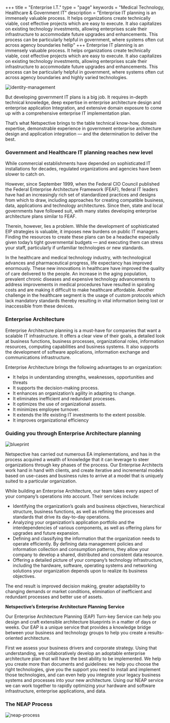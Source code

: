 +++
title = "Enterprise I.T."
type = "page"
keywords = "Medical Technology, Healthcare & Government IT"
description = "Enterprise IT planning is an immensely valuable process. It helps organizations create technically viable, cost effective projects which are easy to execute. It also capitalizes on existing technology investments, allowing enterprises scale their infrastructure to accommodate future upgrades and enhancements. This process can be particularly helpful in government, where systems often cut across agency boundaries hellip"
+++
Enterprise IT planning is an immensely valuable process. It helps organizations create technically viable, cost effective projects which are easy to execute. It also capitalizes on existing technology investments, allowing enterprises scale their infrastructure to accommodate future upgrades and enhancements. This process can be particularly helpful in government, where systems often cut across agency boundaries and highly varied technologies.

![identity-management](/img/technology-services/img-federal.jpg#right)

But developing government IT plans is a big job. It requires in-depth technical knowledge, deep expertise in enterprise architecture design and enterprise application Integration, and extensive domain exposure to come up with a comprehensive enterprise IT implementation plan.

That’s what Netspective brings to the table technical know-how, domain expertise, demonstrable experience in government enterprise architecture design and application integration — and the determination to deliver the best.

### Government and Healthcare IT planning reaches new level

While commercial establishments have depended on sophisticated IT installations for decades, regulated organizations and agencies have been slower to catch on.

However, since September 1999, when the Federal CIO Council published the Federal Enterprise Architecture Framework (FEAF), federal IT leaders have had an increasingly rich set of standardized practices and designs from which to draw, including approaches for creating compatible business, data, applications and technology architectures. Since then, state and local governments have followed suit, with many states developing enterprise architecture plans similar to FEAF.

Therein, however, lies a problem. While the development of sophisticated EIP strategies is valuable, it imposes new burdens on public IT managers. Finding the resources to create these plans can be a headache especially given today’s tight governmental budgets — and executing them can stress your staff, particularly if unfamiliar technologies or new standards.

In the healthcare and medical technology industry, with technological advances and pharmaceutical progress, life expectancy has improved enormously. These new innovations in healthcare have improved the quality of care delivered to the people. An increase in the aging population, prevalent chronic diseases and expensive technology advancements to address improvements in medical procedures have resulted in spiraling costs and are making it difficult to make healthcare affordable. Another challenge in the healthcare segment is the usage of custom protocols which lack mandatory standards thereby resulting in vital information being lost or inaccessible from these devices.

### Enterprise Architecture

Enterprise Architecture planning is a must-have for companies that want a scalable IT infrastructure. It offers a clear view of their goals, a detailed look at business functions, business processes, organizational roles, information resources, computing capabilities and business systems. It also supports the development of software applications, information exchange and communications infrastructure.


Enterprise Architecture brings the following advantages to an organization:

* It helps in understanding strengths, weaknesses, opportunities and threats
* It supports the decision-making process.
* It enhances an organization’s agility in adapting to change.
* It eliminates inefficient and redundant processes.
* It optimizes the use of organizational assets.
* It minimizes employee turnover.
* It extends the life existing IT investments to the extent possible.
* It improves organizational efficiency

### Guiding you through Enterprise Architecture planning

![blueprint](/img/technology-services/blueprint.jpg#left)

Netspective has carried out numerous EA implementations, and has in the process acquired a wealth of knowledge that it can leverage to steer organizations through key phases of the process. Our Enterprise Architects work hand in hand with clients, and create iterative and incremental models based on use-cases and business rules to arrive at a model that is uniquely suited to a particular organization.

While building an Enterprise Architecture, our team takes every aspect of your company’s operations into account. Their services include:

* Identifying the organization’s goals and business objectives, hierarchical structure, business functions, as well as refining the processes and standards that drive its day-to-day operations.
* Analyzing your organization’s application portfolio and the interdependencies of various components, as well as offering plans for upgrades and future expansion.
* Defining and classifying the information that the organization needs to operate efficiently. By defining data management policies and information collection and consumption patterns, they allow your company to develop a shared, distributed and consistent data resource.
* Offering a detailed picture of your company’s technology infrastructure, including the hardware, software, operating systems and networking solutions your organization depends upon to realize its business objectives.

The end result is improved decision making, greater adaptability to changing demands or market conditions, elimination of inefficient and redundant processes and better use of assets.

**Netspective’s Enterprise Architecture Planning Service**

Our Enterprise Architecture Planning (EAP) Turn-key Service can help you design and craft extensible architecture blueprints in a matter of days or weeks. Our EAP is a unique service that provides a knowledge bridge between your business and technology groups to help you create a results-oriented architecture.

First we assess your business drivers and corporate strategy. Using that understanding, we collaboratively develop an adoptable enterprise architecture plan that will have the best ability to be implemented. We help you create more than documents and guidelines: we help you choose the right technologies, give you the support you need to install and implement those technologies, and can even help you integrate your legacy business systems and processes into your new architecture. Using our NEAP service we can work together to rapidly optimizing your hardware and software infrastructure, enterprise applications, and data.

### The NEAP Process

![neap-process](/img/technology-services/neap-process.gif#left)






